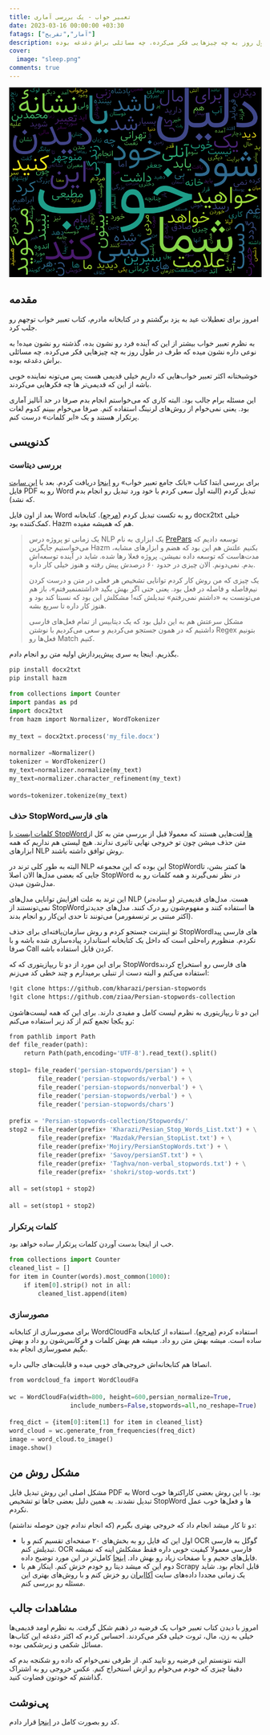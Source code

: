 ```yaml
---
title: تعبیر خواب - یک بررسی آماری
date: 2023-03-16 00:00:00 +03:30
fatags: ["آمار","تفریح"]
description: امروز برای تعطیلات عید به یزد برگشتم و در کتابخانه مادرم، کتاب تعبیر خواب توجهم رو جلب کرد. به نظرم تعبیر خواب بیشتر از این که آینده فرد رو نشون بده، گذشته رو نشون میده! به نوعی داره نشون میده که طرف در طول روز به چه چیزهایی فکر می‌کرده. چه مسائلی براش دغدغه بوده. 
cover:
  image: "sleep.png"
comments: true
---
```


![](sleep.png)
## مقدمه
امروز برای تعطیلات عید به یزد برگشتم و در کتابخانه مادرم، کتاب تعبیر خواب توجهم رو جلب کرد. 

به نظرم تعبیر خواب بیشتر از این که آینده فرد رو نشون بده، گذشته رو نشون میده! به نوعی داره نشون میده که طرف در طول روز به چه چیزهایی فکر می‌کرده. چه مسائلی براش دغدغه بوده. 

خوشبختانه اکثر تعبیر خواب‌هایی که داریم خیلی قدیمی هست پس می‌تونه نماینده خوبی باشه از این که قدیمی‌تر ها چه فکرهایی می‌کردند. 

این مسئله برام جالب بود. البته کاری که می‌خواستم انجام بدم صرفا در حد آنالیز آماری بود. یعنی نمی‌خوام از روش‌های لرنینگ استفاده کنم. صرفا می‌خوام ببینم کدوم لغات پرتکرار هستند و یک «ابر کلمات» درست کنم. 

## کدنویسی
### بررسی دیتاست
برای بررسی ابتدا کتاب «بانک جامع تعبیر خواب» رو [اینجا](https://persianpdf.com/book/%D8%AF%D8%A7%D9%86%D9%84%D9%88%D8%AF-%DA%A9%D8%AA%D8%A7%D8%A8-%D8%A8%D8%A7%D9%86%DA%A9-%D8%AC%D8%A7%D9%85%D8%B9-%D8%AA%D8%B9%D8%A8%DB%8C%D8%B1-%D8%AE%D9%88%D8%A7%D8%A8/) دریافت کردم. بعد با [این سایت](https://www.ilovepdf.com/) فایل PDF رو به Word تبدیل کردم (البته اول سعی کردم با خود ورد تبدیل رو انجام بدم که نشد). 

بعد از اون فایل Word رو به تکست تبدیل کردم ([مرجع](https://stackoverflow.com/questions/36001482/read-doc-file-with-python)). کتابخانه docx2txt خیلی کمک‌کننده بود. Hazm هم که همیشه مفیده. 

> یک زمانی تو پروژه درس NLP یک ابزاری به نام [PrePars](https://github.com/pam-lab/PrePars) توسعه دادیم که می‌خواستیم جایگزین Hazm بکنیم علتش هم این بود که هضم و ابزارهای مشابه، مدت‌هاست که توسعه داده نمیشن. پروژه فعلا رها شده. شاید در آینده توسعه‌اش بدم. نمی‌دونم. الان چیزی در حدود ۶۰ درصدش پیش رفته و هنوز خیلی کار داره. 
> 
> یک چیزی که من روش کار کردم توانایی تشخیص هر فعلی در متن و درست کردن نیم‌فاصله و فاصله در فعل بود. یعنی حتی اگر بهش بگید «داشتمنمیرفتم»، باز هم می‌تونست به «داشتم نمی‌رفتم» تبدیلش کنه! مشکلش این بود که نسبتا کند بود و هنوز کار داره تا سریع بشه. 
> 
> مشکل سرعتش هم به این دلیل بود که یک دیتابیس از تمام فعل‌های فارسی داشتیم که در همون جستجو می‌کردیم و سعی می‌کردیم با نوشتن Regex بتونیم فعل‌ها رو Match کنیم. 
> 
بگذریم. اینجا یه سری پیش‌پردازش اولیه متن رو انجام دادم.

```bash
pip install docx2txt
pip install hazm
```

```python
from collections import Counter
import pandas as pd
import docx2txt
from hazm import Normalizer, WordTokenizer

my_text = docx2txt.process('my_file.docx')

normalizer =Normalizer()
tokenizer = WordTokenizer()
my_text=normalizer.normalize(my_text)
my_text=normalizer.character_refinement(my_text)

words=tokenizer.tokenize(my_text)

```

### حذف StopWordهای فارسی
[کلمات ایست یا StopWordها ](https://en.wikipedia.org/wiki/Stop_word)لغت‌هایی هستند که معمولا قبل از بررسی متن به کل از متن حذف میشن چون تو خروجی نهایی تاثیری ندارند. هیچ لیستی هم نداریم که همه ابزارهای NLP روش توافق داشته باشند. 

البته به طور کلی ترند در NLP این بوده که این مجموعه StopWordها کمتر بشن، تا جایی که بعضی مدل‌ها الان اصلا StopWord در نظر نمی‌گیرند و همه کلمات رو به مدل‌شون میدن. 

این ترند به علت افزایش توانایی مدل‌های NLP هست. مدل‌های قدیمی‌تر (و ساده‌تر) نمی‌تونستند از StopWordها استفاده کنند و مفهوم‌شون رو درک کنند. مدل‌های جدید‌تر (اکثر مبتنی بر ترنسفورمر) می‌تونند تا حدی این‌کار رو انجام بدند. 

تو اینترنت جستجو کردم و روش سازمان‌یافته‌ای برای حذف StopWordهای فارسی پیدا نکردم. منظورم راه‌حلی است که داخل یک کتابخانه استاندارد پیاده‌سازی شده باشه و با صرفا Call کردن قابل استفاده باشه. 

برای این مورد از دو تا ریپازیتوری که که StopWordsهای فارسی رو استخراج کردند استفاده می‌کنم و البته دست از تنبلی برمیدارم و چند خطی کد می‌زنم:

```bash
!git clone https://github.com/kharazi/persian-stopwords
!git clone https://github.com/ziaa/Persian-stopwords-collection
```

این دو تا ریپازیتوری به نظرم لیست کامل و مفیدی دارند. برای این که همه لیست‌هاشون رو یکجا تجمع کنم از کد زیر استفاده می‌کنم:

```python
from pathlib import Path
def file_reader(path):
    return Path(path,encoding='UTF-8').read_text().split()

stop1= file_reader('persian-stopwords/persian') + \
        file_reader('persian-stopwords/verbal') + \
        file_reader('persian-stopwords/nonverbal') + \
        file_reader('persian-stopwords/verbal') + \
        file_reader('persian-stopwords/chars')
        
prefix = 'Persian-stopwords-collection/Stopwords/'
stop2 = file_reader(prefix+ 'Kharazi/Pesian_Stop_Words_List.txt') + \
        file_reader(prefix+ 'Mazdak/Persian_StopList.txt') + \
        file_reader(prefix+'Mojiry/PersianStopWords.txt') + \
        file_reader(prefix+ 'Savoy/persianST.txt') + \
        file_reader(prefix+ 'Taghva/non-verbal_stopwords.txt') + \
        file_reader(prefix+ 'shokri/stop-words.txt')

all = set(stop1 + stop2)

all = set(stop1 + stop2)
```

### کلمات پرتکرار
خب از اینجا بدست آوردن کلمات پرتکرار ساده خواهد بود. 

```python
from collections import Counter
cleaned_list = []
for item in Counter(words).most_common(1000):
    if item[0].strip() not in all:
		cleaned_list.append(item)
```

### مصورسازی
برای مصورسازی از کتابخانه WordCloudFa استفاده کردم ([مرجع](https://virgool.io/Software/%DA%86%DA%AF%D9%88%D9%86%D9%87-%D8%A8%D8%A7-%D9%BE%D8%A7%DB%8C%D8%AA%D9%88%D9%86-%D8%A7%D8%A8%D8%B1%D9%90-%DA%A9%D9%84%D9%85%D8%A7%D8%AA-%D9%81%D8%A7%D8%B1%D8%B3%DB%8C-%D8%A8%D8%B3%D8%A7%D8%B2%DB%8C%D9%85-r71olebo3tgk)). استفاده از کتابخانه ساده است. میشه بهش متن رو داد. میشه هم بهش کلمات و فرکانس‌شون رو داد و بهش بگیم مصورسازی انجام بده. 

انصافا هم کتابخانه‌اش خروجی‌های خوبی میده و قابلیت‌های جالبی داره. 

```python
from wordcloud_fa import WordCloudFa

wc = WordCloudFa(width=800, height=600,persian_normalize=True,
                 include_numbers=False,stopwords=all,no_reshape=True)

freq_dict = {item[0]:item[1] for item in cleaned_list}
word_cloud = wc.generate_from_frequencies(freq_dict)
image = word_cloud.to_image()
image.show()
```

## مشکل روش من
مشکل اصلی این روش تبدیل فایل PDF به Word بود. با این روش بعضی کاراکترها خوب تبدیل نشدند. به همین دلیل بعضی‌ جاها تو تشخیص StopWord ها و فعل‌ها خوب عمل نکردم.

دو تا کار میشد انجام داد که خروجی بهتری بگیرم (که انجام ندادم چون حوصله نداشتم):
- اول این که فایل رو به بخش‌های ۲۰ صفحه‌ای تقسیم کنم و با OCR گوگل به فارسی تبدیلش کنم. OCR فارسی معمولا کیفیت خوبی داره فقط مشکلش اینه که نمیشه فایل‌های حجیم و با صفحات زیاد رو بهش داد. [اینجا](https://modiriran.ir/%D8%AA%D8%A8%D8%AF%DB%8C%D9%84-%D8%B9%DA%A9%D8%B3-%D9%85%D8%AA%D9%86-%DA%AF%D9%88%DA%AF%D9%84-ocr/) کامل‌تر در این مورد توضیح داده. 
- دوم این که میشد دیتا رو خودم خزش کنم. اینکار هم با Scrapy قابل انجام بود. شاید یک زمانی مجددا داده‌های سایت [آکاایران](http://tabirkhab.akairan.com/) رو خزش کنم و با روش‌های بهتری این مسئله رو بررسی کنم. 

## مشاهدات جالب
امروز با دیدن کتاب تعبیر خواب یک فرضیه در ذهنم شکل گرفت. به نظرم اومد قدیمی‌ها خیلی به زن، مال، ثروت خیلی فکر می‌کردند. احساس کردم که اکثر دغدغه این کتاب‌ها مسائل شکمی و زیرشکمی بوده. 

البته نتونستم این فرضیه رو تایید کنم. از طرفی نمی‌خوام که داده رو شکنجه بدم که دقیقا چیزی که خودم می‌خوام  رو ازش استخراج کنم. عکس خروجی رو به اشتراک گذاشتم که خودتون قضاوت کنید. 

## پی‌نوشت
کد رو بصورت کامل در [اینجا](https://github.com/pourmand1376/Notebooks/blob/main/Sleep_Analysis.ipynb) قرار دادم. 
